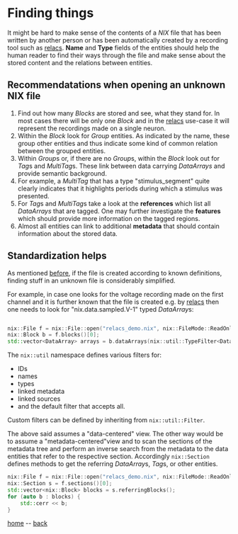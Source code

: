 # Finding things

It might be hard to make sense of the contents of a *NIX* file
that has been written by another person or has been automatically
created by a recording tool such
as [relacs](https://github.com/relacs/relacs). **Name** and **Type**
fields of the entities should help the human reader to find their ways
through the file and make sense about the stored content and the
relations between entities.


## Recommendatations when opening an unknown NIX file

1. Find out how many *Blocks* are stored and see, what they stand
   for. In most cases there will be only one *Block* and in
   the [relacs](https://github.com/relacs/relacs) use-case it will
   represent the recordings made on a single neuron.
2. Within the *Block* look for *Group* entities. As indicated by the
   name, these group other entities and thus indicate some kind of common
   relation between the grouped entities.
3. Within *Group*s or, if there are no *Group*s, within the *Block*
   look out for *Tag*s and *MultiTag*s. These link between data
   carrying *DataArrays* and provide semantic background.
4. For example, a *MultiTag* that has a type "stimulus_segment" quite
   clearly indicates that it highlights periods during which a
   stimulus was presented.
5. For *Tag*s and *MultiTag*s take a look at the **references** which
   list all *DataArrays* that are tagged. One may further investigate
   the **features** which should provide more information on the
   tagged regions.
6. Almost all entities can link to additional **metadata** that should
   contain information about the stored data.

## Standardization helps
As mentioned [before](./standardization.md), if the file is created
according to known definitions, finding stuff in an unknown file is
considerably simplified.

For example, in case one looks for the voltage recording made on the
first channel  and it is further known that the file is
created e.g. by [relacs](https://github.com/relacs/relacs) then one
needs to look for "nix.data.sampled.V-1" typed *DataArray*s:

```c++

nix::File f = nix::File::open("relacs_demo.nix", nix::FileMode::ReadOnly);
nix::Block b = f.blocks()[0];
std::vector<DataArray> arrays = b.dataArrays(nix::util::TypeFilter<DataArray>("nix.data.sampled.V-1"));

```

The ``nix::util`` namespace defines various filters for:
* IDs
* names
* types
* linked metadata
* linked sources
* and the default filter that accepts all.

Custom filters can be defined by inheriting from ``nix::util::Filter``.


The above said assumes a "data-centered" view. The other way would be
to assume a "metadata-centered"view and to scan the sections of the
metadata tree and perform an inverse search from the metadata to the
data entities that refer to the respective section. Accordingly
``nix::Section`` defines methods to get the referring *DataArray*s,
*Tag*s, or other entities.

```c++
nix::File f = nix::File::open("relacs_demo.nix", nix::FileMode::ReadOnly);
nix::Section s = f.sections()[0];
std::vector<nix::Block> blocks = s.referringBlocks();
for (auto b : blocks) {
    std::cerr << b;
}
```


[home](./index.md) -- [back](./getting_started.md)
